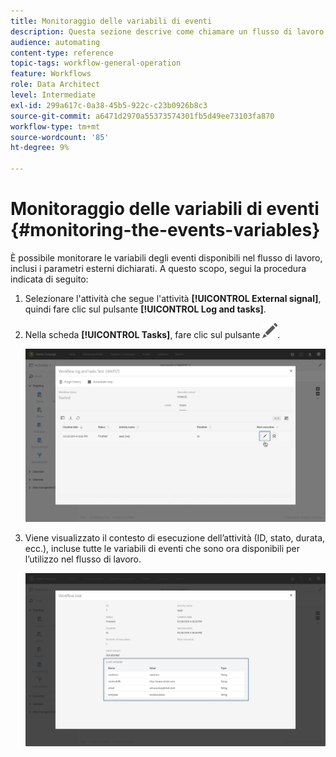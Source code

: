 ```yaml
---
title: Monitoraggio delle variabili di eventi
description: Questa sezione descrive come chiamare un flusso di lavoro con parametri esterni.
audience: automating
content-type: reference
topic-tags: workflow-general-operation
feature: Workflows
role: Data Architect
level: Intermediate
exl-id: 299a617c-0a38-45b5-922c-c23b0926b8c3
source-git-commit: a6471d2970a55373574301fb5d49ee73103fa870
workflow-type: tm+mt
source-wordcount: '85'
ht-degree: 9%

---
```


# Monitoraggio delle variabili di eventi {#monitoring-the-events-variables}

È possibile monitorare le variabili degli eventi disponibili nel flusso di lavoro, inclusi i parametri esterni dichiarati. A questo scopo, segui la procedura indicata di seguito:

1. Selezionare l&#39;attività che segue l&#39;attività **[!UICONTROL External signal]**, quindi fare clic sul pulsante **[!UICONTROL Log and tasks]**.
1. Nella scheda **[!UICONTROL Tasks]**, fare clic sul pulsante ![](assets/edit_darkgrey-24px.png).

   ![](assets/extsignal_monitoring_2.png)

1. Viene visualizzato il contesto di esecuzione dell’attività (ID, stato, durata, ecc.), incluse tutte le variabili di eventi che sono ora disponibili per l’utilizzo nel flusso di lavoro.

   ![](assets/extsignal_monitoring_3.png)
